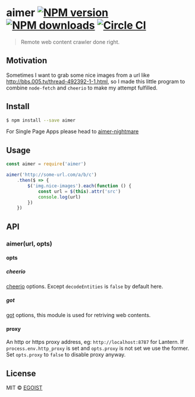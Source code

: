 # aimer [![NPM version](https://img.shields.io/npm/v/aimer.svg)](https://npmjs.com/package/aimer) [![NPM downloads](https://img.shields.io/npm/dm/aimer.svg)](https://npmjs.com/package/aimer) [![Circle CI](https://circleci.com/gh/egoist/aimer/tree/master.svg?style=svg)](https://circleci.com/gh/egoist/aimer/tree/master)

> Remote web content crawler done right.

## Motivation

Sometimes I want to grab some nice images from a url like http://bbs.005.tv/thread-492392-1-1.html, so I made this little program to combine `node-fetch` and `cheerio` to make my attempt fulfilled. 

## Install

```bash
$ npm install --save aimer
```

For Single Page Apps please head to [aimer-nightmare](https://github.com/egoist/aimer-nightmare)

## Usage

```js
const aimer = require('aimer')

aimer('http://some-url.com/a/b/c')
	.then($ => {
		$('img.nice-images').each(function () {
			const url = $(this).attr('src')
			console.log(url)
		})
	})
```

## API

### aimer(url, opts)

#### opts

##### cheerio

[cheerio](https://github.com/cheeriojs/cheerio) options. Except `decodeEntities` is `false` by default here.

##### got

[got](https://github.com/sindresorhus/got) options, this module is used for retriving web contents.

#### proxy

An http or https proxy address, eg: `http://localhost:8787` for Lantern. If `process.env.http_proxy` is set and `opts.proxy` is not set we use the former. Set `opts.proxy` to `false` to disable proxy anyway.

## License

MIT © [EGOIST](https://github.com/egoist)
